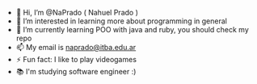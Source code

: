 - 👋 Hi, I’m @NaPrado ( Nahuel Prado )
- 👀 I’m interested in learning more about programming in general 
- 🌱 I’m currently learning POO with java and ruby, you should check my repo
- 📫 My email is naprado@itba.edu.ar
- ⚡ Fun fact: I like to play videogames
- 📚 I'm studying software engineer :)


<!---
[![Top Langs](https://github-readme-stats-git-masterrstaa-rickstaa.vercel.app/api/top-langs/?username=NaPrado&hide"sh")](https://github.com/anuraghazra/github-readme-stats)
--->
